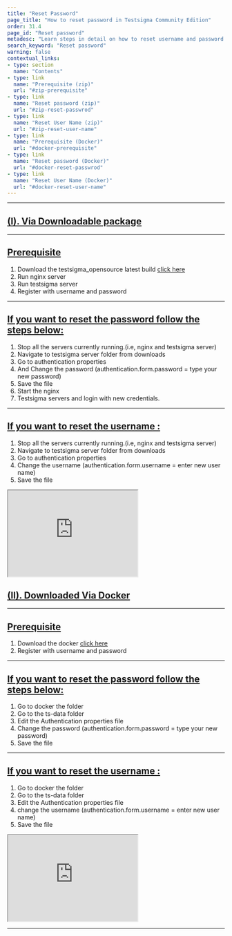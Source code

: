 ```yaml
---
title: "Reset Password"
page_title: "How to reset password in Testsigma Community Edition"
order: 31.4
page_id: "Reset password"
metadesc: "Learn steps in detail on how to reset username and password in Testsigma Community Edition. Follow these steps to reset username and password."
search_keyword: "Reset password"
warning: false
contextual_links:
- type: section
  name: "Contents"
- type: link
  name: "Prerequisite (zip)"
  url: "#zip-prerequisite"
- type: link
  name: "Reset password (zip)"
  url: "#zip-reset-passwrod"
- type: link
  name: "Reset User Name (zip)"
  url: "#zip-reset-user-name"
- type: link
  name: "Prerequisite (Docker)"
  url: "#docker-prerequisite"
- type: link
  name: "Reset password (Docker)"
  url: "#docker-reset-passwrod"
- type: link
  name: "Reset User Name (Docker)"
  url: "#docker-reset-user-name"
---
```


---

## [(I). Via Downloadable package](#)

---

## [Prerequisite](#zip-prerequisite)
   1. Download the testsigma_opensource latest build [click here](https://testsigma.com/docs/getting-started/setup/downloadable-package/)
   2. Run nginx server
   3. Run testsigma server
   4. Register with username and password

---

## [If you want to reset the password follow the steps below:](#zip-reset-passwrod)

  1. Stop all the servers currently running.(i.e, nginx and testsigma server)
  2. Navigate to testsigma server folder from downloads
  3. Go to authentication properties
  4. And Change the password (authentication.form.password = type your new password)
  5. Save the file
  6. Start the nginx
  7. Testsigma servers and login with new credentials.
  
---

## [If you want to reset the username :](#zip-reset-user-name)

  1. Stop all the servers currently running.(i.e, nginx and testsigma server)
  2. Navigate to testsigma server folder from downloads 
  3. Go to authentication properties
  4. Change the username (authentication.form.username = enter new user name)
  5. Save the file
  
<iframe src="https://docs.testsigma.com/videos/Troubleshooting/Setup/ResetPassword/first.mp4" width="300" height="200"></iframe>


## [(II). Downloaded Via Docker](#)

---

## [Prerequisite](#docker-prerequisite)
  1. Download the docker  [click here](https://testsigma.com/docs/getting-started/setup/docker/)
  2. Register with username and password

---

## [If you want to reset the password follow the steps below:](#docker-reset-passwrod)
  1. Go to docker the folder
  2. Go to the  ts-data folder
  3. Edit the Authentication properties file
  4. Change the password (authentication.form.password = type your new password)
  5. Save the file

---

## [If you want to reset the username :](#zip-reset-user-name)

  1. Go to docker the folder
  2. Go to the  ts-data folder
  3. Edit the Authentication properties file
  4. change the username (authentication.form.username = enter new user name)
  5. Save the file
  
<iframe src="https://docs.testsigma.com/videos/Troubleshooting/Setup/ResetPassword/second.mp4" width="300" height="200"></iframe>

---